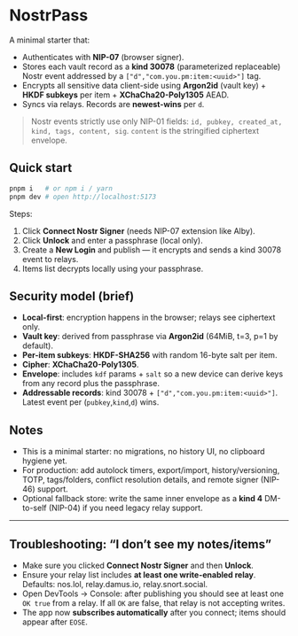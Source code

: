 # NostrPass

A minimal starter that:
- Authenticates with **NIP-07** (browser signer).
- Stores each vault record as a **kind 30078** (parameterized replaceable) Nostr event addressed by a `["d","com.you.pm:item:<uuid>"]` tag.
- Encrypts all sensitive data client-side using **Argon2id** (vault key) + **HKDF subkeys** per item + **XChaCha20-Poly1305** AEAD.
- Syncs via relays. Records are **newest-wins** per `d`.

> Nostr events strictly use only NIP-01 fields: `id, pubkey, created_at, kind, tags, content, sig`. `content` is the stringified ciphertext envelope.

## Quick start

```bash
pnpm i   # or npm i / yarn
pnpm dev # open http://localhost:5173
```

Steps:
1. Click **Connect Nostr Signer** (needs NIP-07 extension like Alby).
2. Click **Unlock** and enter a passphrase (local only).
3. Create a **New Login** and publish — it encrypts and sends a kind 30078 event to relays.
4. Items list decrypts locally using your passphrase.

## Security model (brief)

- **Local-first**: encryption happens in the browser; relays see ciphertext only.
- **Vault key**: derived from passphrase via **Argon2id** (64MiB, t=3, p=1 by default).
- **Per-item subkeys**: **HKDF-SHA256** with random 16-byte salt per item.
- **Cipher**: **XChaCha20-Poly1305**.
- **Envelope**: includes `kdf` params + `salt` so a new device can derive keys from any record plus the passphrase.
- **Addressable records**: kind 30078 + `["d","com.you.pm:item:<uuid>"]`. Latest event per (`pubkey`,`kind`,`d`) wins.

## Notes

- This is a minimal starter: no migrations, no history UI, no clipboard hygiene yet.
- For production: add autolock timers, export/import, history/versioning, TOTP, tags/folders, conflict resolution details, and remote signer (NIP-46) support.
- Optional fallback store: write the same inner envelope as a **kind 4** DM-to-self (NIP-04) if you need legacy relay support.

---

## Troubleshooting: “I don’t see my notes/items”

- Make sure you clicked **Connect Nostr Signer** and then **Unlock**.
- Ensure your relay list includes **at least one write-enabled relay**. Defaults: nos.lol, relay.damus.io, relay.snort.social.
- Open DevTools → Console: after publishing you should see at least one `OK true` from a relay. If all `OK` are false, that relay is not accepting writes.
- The app now **subscribes automatically** after you connect; items should appear after `EOSE`.
